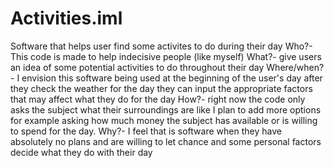 # Activities.iml
Software that helps user find some activites to do during their day
Who?- This code is made to help indecisive people (like myself) 
What?- give users an idea of some potential activities to do throughout their day
Where/when?- I envision this software being used at the beginning of the user's day after they check the weather for the day they can input the appropriate factors that may affect what they do for the day
How?- right now the code only asks the subject what their surroundings are like I plan to add more options for example asking how much money the subject has available or is willing to spend for the day.
Why?- I feel that is software when they have absolutely no plans and are willing to let chance and some personal factors decide what they do with their day
